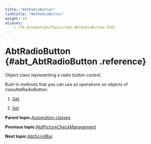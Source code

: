 ```yaml
--- 
title: "AbtRadioButton"
linktitle: "AbtRadioButton"
weight: 18
aliases: 
    - /TA_Automation/Topics/abt_AbtRadioButton.html
---
```

# AbtRadioButton {#abt_AbtRadioButton .reference}

Object class representing a radio button control.

Built-in methods that you can use as operations on objects of classAbtRadioButton:

1.  [Get](../../TA_Automation/Topics/abt_Get_7.html)  

2.  [Set](../../TA_Automation/Topics/abt_Set_7.html)  


**Parent topic:**[Automation classes](../../TA_Automation/Topics/abt_methods_abt.html)

**Previous topic:**[AbtPictureCheckManagement](../../TA_Automation/Topics/abt_AbtPictureCheckManagement.html)

**Next topic:**[AbtScrollBar](../../TA_Automation/Topics/abt_AbtScrollBar.html)


